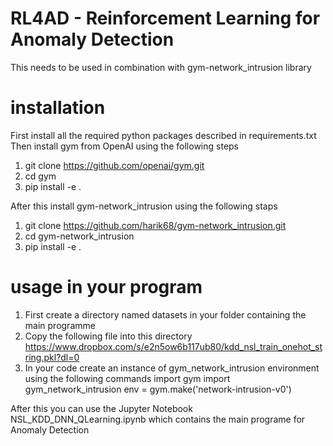 # RL4AD - Reinforcement Learning for Anomaly Detection

This needs to be used in combination with gym-network_intrusion library

# installation
First install all the required python packages described in requirements.txt
Then install gym from OpenAI using the following steps
1. git clone https://github.com/openai/gym.git
2. cd gym
3. pip install -e .

After this install gym-network_intrusion using the following staps
1. git clone https://github.com/harik68/gym-network_intrusion.git
2. cd gym-network_intrusion
3. pip install -e .

# usage in your program
1. First create a directory named datasets in your folder containing the main programme
2. Copy the following file into this directory
   https://www.dropbox.com/s/e2n5ow6b117ub80/kdd_nsl_train_onehot_string.pkl?dl=0
3. In your code create an instance of gym_network_intrusion environment using the following commands
import gym
import gym_network_intrusion
env = gym.make('network-intrusion-v0')

After this you can use the Jupyter Notebook NSL_KDD_DNN_QLearning.ipynb which contains the main programe for Anomaly Detection

